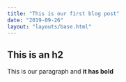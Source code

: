 ```yaml
---
title: "This is our first blog post"
date: "2019-09-26"
layout: "layouts/base.html"
---
```


## This is an h2

This is our paragraph and **it has bold**